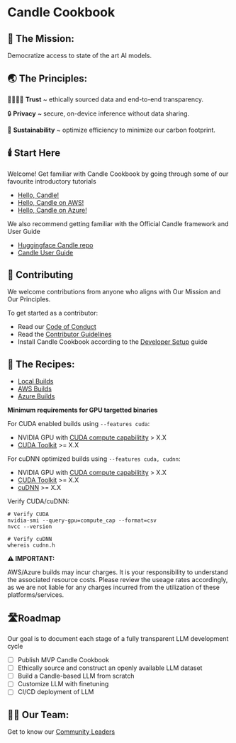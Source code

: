# Candle Cookbook

## 🚀 The Mission:

Democratize access to state of the art AI models.

## 🌏 The Principles: 

🫱🏾‍🫲🏼 **Trust** ~ ethically sourced data and end-to-end transparency.

🔒 **Privacy** ~ secure, on-device inference without data sharing.

🌱 **Sustainability** ~ optimize efficiency to minimize our carbon footprint.

## 🕯️ Start Here

Welcome! Get familiar with Candle Cookbook by going through some of our favourite introductory tutorials

* [Hello, Candle!](./local/hello-candle.md)
* [Hello, Candle on AWS!](./aws/hello-aws.md)
* [Hello, Candle on Azure!](./azure/hello-azure.md)

We also recommend getting familiar with the Official Candle framework and User Guide

* [Huggingface Candle repo](https://github.com/huggingface/candle)
* [Candle User Guide](https://huggingface.github.io/candle/index.html)

## 🌱 Contributing

We welcome contributions from anyone who aligns with Our Mission and Our Principles.

To get started as a contributor:

* Read our [Code of Conduct](../CODE_OF_CONDUCT.md)
* Read the [Contributor Guidelines](../CONTRIBUTING.md)
* Install Candle Cookbook according to the [Developer Setup](../docs/DEV_ENV.md) guide

## 🍳 The Recipes:

* [Local Builds](./local/index.md)
* [AWS Builds](./aws/index.md)
* [Azure Builds](./azure/index.md)

**Minimum requirements for GPU targetted binaries**

For CUDA enabled builds using `--features cuda`:
* NVIDIA GPU with [CUDA compute capabilitity](https://developer.nvidia.com/cuda-gpus) > X.X
* [CUDA Toolkit](https://developer.nvidia.com/cuda-downloads) >= X.X

For cuDNN optimized builds using `--features cuda, cudnn`:
* NVIDIA GPU with [CUDA compute capabilitity](https://developer.nvidia.com/cuda-gpus) > X.X
* [CUDA Toolkit](https://developer.nvidia.com/cuda-downloads) >= X.X
* [cuDNN](https://developer.nvidia.com/cudnn) >= X.X

Verify CUDA/cuDNN:
```
# Verify CUDA
nvidia-smi --query-gpu=compute_cap --format=csv
nvcc --version

# Verify cuDNN
whereis cudnn.h
```

**⚠️ IMPORTANT:** 

AWS/Azure builds may incur charges. It is your responsibility to understand the associated resource costs. Please review the useage rates accordingly, as we are not liable for any charges incurred from the utilization of these platforms/services. 

## 🛣️Roadmap

Our goal is to document each stage of a fully transparent LLM development cycle

- [ ] Publish MVP Candle Cookbook
- [ ] Ethically source and construct an openly available LLM dataset
- [ ] Build a Candle-based LLM from scratch
- [ ] Customize LLM with finetuning
- [ ] CI/CD deployment of LLM

## 🧑‍🍳 Our Team: 

Get to know our [Community Leaders](https://github.com/nogibjj/candle-cookbook/blob/main/TEAM.md)


